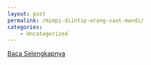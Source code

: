 ```yaml
---
layout: post
permalink: /mimpi-diintip-orang-saat-mandi/
categories:
    - Uncategorized
---
```


[Baca Selengkapnya](/04)